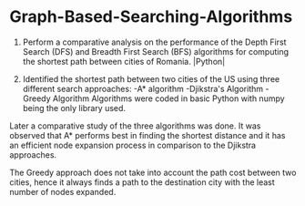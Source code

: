 # Graph-Based-Searching-Algorithms


1. Perform a comparative analysis on the performance of the Depth First Search (DFS) and Breadth First Search (BFS) algorithms for computing the shortest path between cities of Romania.  |Python|

2. Identified the shortest path between two cities of the US using three different search approaches:
        -A* algorithm
        -Djikstra's Algorithm
        -Greedy Algorithm
   Algorithms were coded in basic Python with numpy being the only library used. 
   
Later a comparative study of the three algorithms was done. It was observed that A* performs best in finding the shortest distance and it has an efficient node expansion process in comparison to the Djikstra approaches. 

The Greedy approach does not take into account the path cost between two cities, hence it always finds a path to the destination city with the least number of nodes expanded. 
